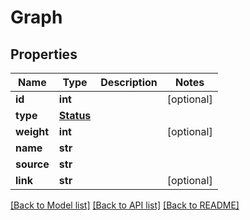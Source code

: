 # Graph

## Properties
Name | Type | Description | Notes
------------ | ------------- | ------------- | -------------
**id** | **int** |  | [optional] 
**type** | [**Status**](Status.md) |  | 
**weight** | **int** |  | [optional] 
**name** | **str** |  | 
**source** | **str** |  | 
**link** | **str** |  | [optional] 

[[Back to Model list]](../README.md#documentation-for-models) [[Back to API list]](../README.md#documentation-for-api-endpoints) [[Back to README]](../README.md)


